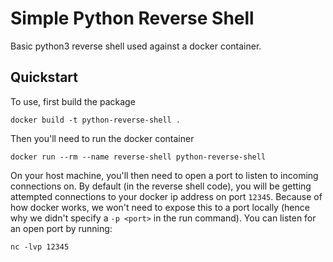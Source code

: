 # Simple Python Reverse Shell
Basic python3 reverse shell used against a docker container.

## Quickstart
To use, first build the package
```
docker build -t python-reverse-shell .
```
Then you'll need to run the docker container
```
docker run --rm --name reverse-shell python-reverse-shell
```

On your host machine, you'll then need to open a port to listen to incoming connections on. By default (in the reverse shell code), you will be getting attempted connections to your docker ip address on port `12345`. Because of how docker works, we won't need to expose this to a port locally (hence why we didn't specify a `-p <port>` in the run command). You can listen for an open port by running:
```
nc -lvp 12345
```

